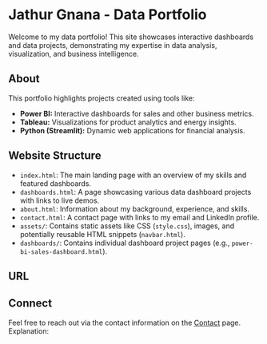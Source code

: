 # Jathur Gnana - Data Portfolio

Welcome to my data portfolio! This site showcases interactive dashboards and data projects, demonstrating my expertise in data analysis, visualization, and business intelligence.

## About

This portfolio highlights projects created using tools like:

*   **Power BI:** Interactive dashboards for sales and other business metrics.
*   **Tableau:** Visualizations for product analytics and energy insights.
*   **Python (Streamlit):** Dynamic web applications for financial analysis.

## Website Structure

*   `index.html`: The main landing page with an overview of my skills and featured dashboards.
*   `dashboards.html`: A page showcasing various data dashboard projects with links to live demos.
*   `about.html`: Information about my background, experience, and skills.
*   `contact.html`: A contact page with links to my email and LinkedIn profile.
*   `assets/`: Contains static assets like CSS (`style.css`), images, and potentially reusable HTML snippets (`navbar.html`).
*   `dashboards/`: Contains individual dashboard project pages (e.g., `power-bi-sales-dashboard.html`).

## URL 

## Connect

Feel free to reach out via the contact information on the [Contact](https://github.com/JathurshanG/PortFolio/blob/main/contact.html) page.
Explanation:


